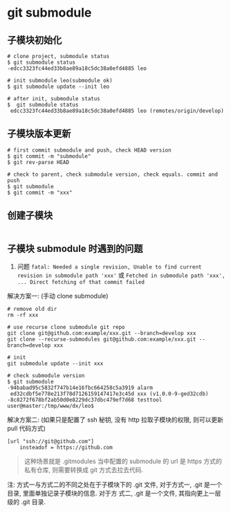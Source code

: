# git submodule

## 子模块初始化

```
# clone project, submodule status
$ git submodule status 
-edcc3323fc44ed33b8ae89a18c5dc38a0efd4885 leo

# init submodule leo(submodule ok)
$ git submodule update --init leo

# after init, submodule status
$  git submodule status
 edcc3323fc44ed33b8ae89a18c5dc38a0efd4885 leo (remotes/origin/develop)
```

## 子模块版本更新

```
# first commit submodule and push, check HEAD version
$ git commit -m "submodule"
$ git rev-parse HEAD 

# check to parent, check submodule version, check equals. commit and push
$ git submodule
$ git commit -m "xxx"
```

## 创建子模块

```

```


## 子模块 submodule 时遇到的问题

1) 问题 `fatal: Needed a single revision, Unable to find current revision in submodule path 'xxx'` 或
`Fetched in submodule path 'xxx', ... Direct fetching of that commit failed`

解决方案一: (手动 clone submodule)

```
# remove old dir
rm -rf xxx

# use recurse clone submodule git repo
git clone git@github.com:example/xxx.git --branch=develop xxx
git clone --recurse-submodules git@github.com:example/xxx.git --branch=develop xxx

# init
git submodule update --init xxx

# check submodule version
$ git submodule 
-94babad95c5832f747b14e16fbc664258c5a3919 alarm
 ed32cdbf5e778e213f78d7126159147417e3c45d xxx (v1.0.0-9-ged32cdb)
-8c8272f678bf2ab50d0e8229dc37dbc479ef7d68 testtool
user@master:/tmp/www/dx/leo$ 
```

解决方案二: (如果只是配置了 ssh 秘钥, 没有 http 拉取子模块的权限, 则可以更新 pull 代码方式)

```
[url "ssh://git@github.com"]
	insteadof = https://github.com
```

> 这种场景就是 .gitmodules 当中配置的 submodule 的 url 是 https 方式的私有仓库, 则需要转换成 git 方式去拉去代码.


注: 方式一与方式二的不同之处在于子模块下的 .git 文件, 对于方式一, .git 是一个目录, 里面单独记录子模块的信息. 对于方
式二, .git 是一个文件, 其指向更上一层级的 .git 目录.
